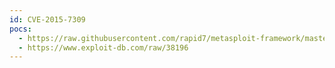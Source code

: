 ```yaml
---
id: CVE-2015-7309
pocs:
  - https://raw.githubusercontent.com/rapid7/metasploit-framework/master/modules/exploits/multi/http/bolt_file_upload.rb
  - https://www.exploit-db.com/raw/38196
---
```

